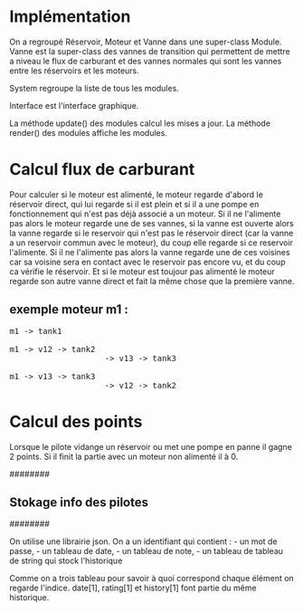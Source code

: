 # Implémentation

On a regroupé Réservoir, Moteur et Vanne dans une super-class Module.
Vanne est la super-class des vannes de transition qui permettent de
mettre a niveau le flux de carburant et des vannes normales qui sont les 
vannes entre les réservoirs et les moteurs.

System regroupe la liste de tous les modules.

Interface est l'interface graphique.

La méthode update() des modules calcul les mises a jour.
La méthode render() des modules affiche les modules.

# Calcul flux de carburant

Pour calculer si le moteur est alimenté, le moteur regarde d'abord le 
réservoir direct, qui lui regarde si il est plein et si il a une pompe 
en fonctionnement qui n'est pas déjà associé a un moteur. 
Si il ne l'alimente pas alors le moteur regarde une
de ses vannes, si la vanne est ouverte alors 
la vanne regarde si le reservoir qui n'est pas le 
réservoir direct (car la vanne a un reservoir commun avec le moteur),
du coup elle regarde si ce reservoir l'alimente. Si il ne l'alimente
pas alors la vanne regarde une de ces voisines car sa voisine sera en
contact avec le reservoir pas encore vu, et du coup ca vérifie le 
réservoir. Et si le moteur est toujour pas alimenté le moteur regarde
son autre vanne direct et fait la même chose que la première vanne.


## exemple moteur m1 :
<pre>
m1 -> tank1

m1 -> v12 -> tank2
					-> v13 -> tank3

m1 -> v13 -> tank3
					-> v12 -> tank2
</pre>

# Calcul des points

Lorsque le pilote vidange un réservoir ou met une pompe en panne il 
gagne 2 points. Si il finit la partie avec un moteur non alimenté il à
0.

########
## Stokage info des pilotes
########

On utilise une librairie json.
On a un identifiant qui contient :
		- un mot de passe, 
		- un tableau de date,
		- un tableau de note,
		- un tableau de tableau de string qui stock l'historique
		
Comme on a trois tableau pour savoir à quoi correspond chaque élément 
on regarde l'indice. date[1], rating[1] et history[1] font partie du
même historique.
